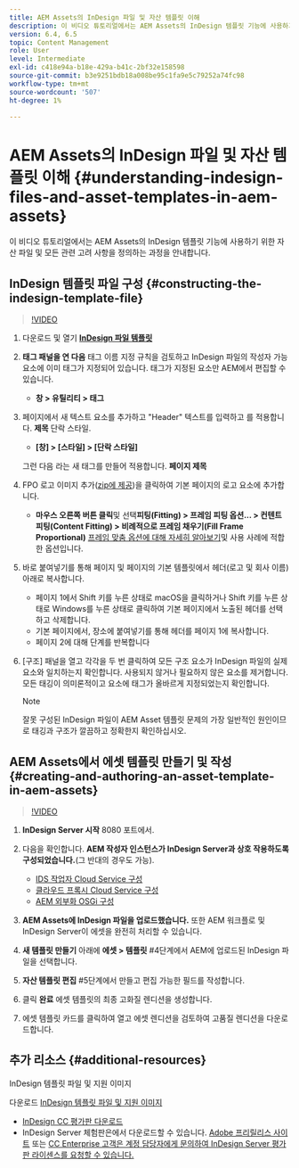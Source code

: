 ```yaml
---
title: AEM Assets의 InDesign 파일 및 자산 템플릿 이해
description: 이 비디오 튜토리얼에서는 AEM Assets의 InDesign 템플릿 기능에 사용하기 위한 자산 파일 및 모든 관련 고려 사항을 정의하는 과정을 안내합니다.
version: 6.4, 6.5
topic: Content Management
role: User
level: Intermediate
exl-id: c418e94a-b18e-429a-b41c-2bf32e158598
source-git-commit: b3e9251bdb18a008be95c1fa9e5c79252a74fc98
workflow-type: tm+mt
source-wordcount: '507'
ht-degree: 1%

---
```


# AEM Assets의 InDesign 파일 및 자산 템플릿 이해 {#understanding-indesign-files-and-asset-templates-in-aem-assets}

이 비디오 튜토리얼에서는 AEM Assets의 InDesign 템플릿 기능에 사용하기 위한 자산 파일 및 모든 관련 고려 사항을 정의하는 과정을 안내합니다.

## InDesign 템플릿 파일 구성 {#constructing-the-indesign-template-file}

>[!VIDEO](https://video.tv.adobe.com/v/19293?quality=12&learn=on)

1. 다운로드 및 열기 [**InDesign 파일 템플릿**](assets/asset-templates-tutorial-video--supporting-files.zip)
2. **태그 패널을 연 다음** 태그 이름 지정 규칙을 검토하고 InDesign 파일의 작성자 가능 요소에 이미 태그가 지정되어 있습니다. 태그가 지정된 요소만 AEM에서 편집할 수 있습니다.

   * **창 > 유틸리티 > 태그**

3. 페이지에서 새 텍스트 요소를 추가하고 &quot;Header&quot; 텍스트를 입력하고 를 적용합니다. **제목** 단락 스타일.

   * **[창] > [스타일] > [단락 스타일]**

   그런 다음 라는 새 태그를 만들어 적용합니다. **페이지 제목**

4. FPO 로고 이미지 추가([zip에 제공](assets/asset-templates-tutorial-video--supporting-files.zip))을 클릭하여 기본 페이지의 로고 요소에 추가합니다.

   * **마우스 오른쪽 버튼 클릭**&#x200B;및 선택&#x200B;**피팅(Fitting) > 프레임 피팅 옵션... > 컨텐트 피팅(Content Fitting) > 비례적으로 프레임 채우기(Fill Frame Proportional)**
   [프레임 맞춤 옵션에 대해 자세히 알아보기](https://helpx.adobe.com/indesign/using/frames-objects.html#fitting_objects_to_frames)및 사용 사례에 적합한 옵션입니다.

5. 바로 붙여넣기를 통해 페이지 및 페이지의 기본 템플릿에서 헤더(로고 및 회사 이름) 아래로 복사합니다.

   * 페이지 1에서 Shift 키를 누른 상태로 macOS을 클릭하거나 Shift 키를 누른 상태로 Windows를 누른 상태로 클릭하여 기본 페이지에서 노출된 헤더를 선택하고 삭제합니다.
   * 기본 페이지에서, 장소에 붙여넣기를 통해 헤더를 페이지 1에 복사합니다.
   * 페이지 2에 대해 단계를 반복합니다

6. [구조] 패널을 열고 각각을 두 번 클릭하여 모든 구조 요소가 InDesign 파일의 실제 요소와 일치하는지 확인합니다. 사용되지 않거나 필요하지 않은 요소를 제거합니다. 모든 태깅이 의미론적이고 요소에 태그가 올바르게 지정되었는지 확인합니다.

   >[!NOTE]
   >
   >잘못 구성된 InDesign 파일이 AEM Asset 템플릿 문제의 가장 일반적인 원인이므로 태깅과 구조가 깔끔하고 정확한지 확인하십시오.

## AEM Assets에서 에셋 템플릿 만들기 및 작성 {#creating-and-authoring-an-asset-template-in-aem-assets}

>[!VIDEO](https://video.tv.adobe.com/v/19294?quality=12&learn=on)

1. **InDesign Server 시작** 8080 포트에서.
2. 다음을 확인합니다. **AEM 작성자 인스턴스가 InDesign Server과 상호 작용하도록 구성되었습니다.**(그 반대의 경우도 가능).

   * [IDS 작업자 Cloud Service 구성](http://localhost:4502/etc/cloudservices/proxy/ids.html)
   * [클라우드 프록시 Cloud Service 구성](http://localhost:4502/etc/cloudservices/proxy.html)
   * [AEM 외부화 OSGi 구성](http://localhost:4502/system/console/configMgr)

3. **AEM Assets에 InDesign 파일을 업로드했습니다.** 또한 AEM 워크플로 및 InDesign Server이 에셋을 완전히 처리할 수 있습니다.
4. **새 템플릿 만들기** 아래에 **에셋 > 템플릿** #4단계에서 AEM에 업로드된 InDesign 파일을 선택합니다.
5. **자산 템플릿 편집** #5단계에서 만들고 편집 가능한 필드를 작성합니다.
6. 클릭 **완료** 에셋 템플릿의 최종 고화질 렌디션을 생성합니다.
7. 에셋 템플릿 카드를 클릭하여 열고 에셋 렌디션을 검토하여 고품질 렌디션을 다운로드합니다.

## 추가 리소스 {#additional-resources}

InDesign 템플릿 파일 및 지원 이미지

다운로드 [InDesign 템플릿 파일 및 지원 이미지](assets/asset-templates-tutorial-video--supporting-files-1.zip)

* [InDesign CC 평가판 다운로드](https://creative.adobe.com/products/download/indesign)
* InDesign Server 체험판은에서 다운로드할 수 있습니다. [Adobe 프리릴리스 사이트](https://www.adobeprerelease.com/) 또는 [CC Enterprise 고객은 계정 담당자에게 문의하여 InDesign Server 평가판 라이센스를 요청할 수 있습니다.](https://www.adobe.com/products/indesignserver/faq.html)

